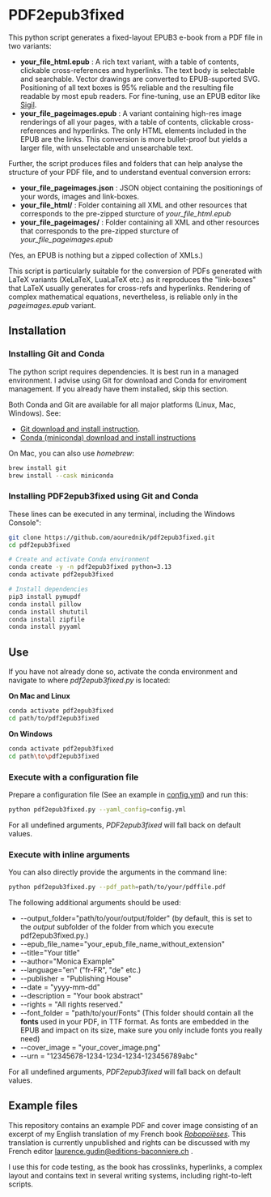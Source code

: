 # PDF2epub3fixed

This python script generates a fixed-layout EPUB3 e-book from a PDF file in two variants:

- __your_file_html.epub__ : A rich text variant, with a table of contents, clickable cross-references and hyperlinks. The text body is selectable and searchable. Vector drawings are converted to EPUB-suported SVG. Positioning of all text boxes is 95% reliable and the resulting file readable by most epub readers. For fine-tuning, use an EPUB editor like [Sigil](https://sigil-ebook.com/).
- __your_file_pageimages.epub__ : A variant containing high-res image renderings of all your pages, with a table of contents, clickable cross-references and hyperlinks. The only HTML elements included in the EPUB are the links. This conversion is more bullet-proof but yields a larger file, with unselectable and unsearchable text.

Further, the script produces files and folders that can help analyse the structure of your PDF file, and to understand eventual conversion errors:

- __your_file_pageimages.json__ : JSON object containing the positionings of your words, images and link-boxes.
- __your_file_html/__ : Folder containing all XML and other resources that corresponds to the pre-zipped sturcture of _your\_file\_html.epub_
- __your_file_pageimages/__ : Folder containing all XML and other resources that corresponds to the pre-zipped sturcture of _your\_file\_pageimages.epub_

(Yes, an EPUB is nothing but a zipped collection of XMLs.)

This script is particularly suitable for the conversion of PDFs generated with LaTeX variants (XeLaTeX, LuaLaTeX etc.) as it reproduces the "link-boxes" that LaTeX usually generates for cross-refs and hyperlinks. Rendering of complex mathematical equations, nevertheless, is reliable only in the _pageimages.epub_ variant.

## Installation

### Installing Git and Conda

The python script requires dependencies. It is best run in a managed environment. I advise using Git for download and Conda for enviroment management. If you already have them installed, skip this section.

Both Conda and Git are available for all major platforms (Linux, Mac, Windows). See:

- [Git download and install instruction](https://git-scm.com/downloads).
- [Conda (miniconda) download and install instructions](https://docs.anaconda.com/miniconda/install/)

On Mac, you can also use _homebrew_:

```bash
brew install git
brew install --cask miniconda
```

### Installing PDF2epub3fixed using Git and Conda

These lines can be executed in any terminal, including the Windows Console":

```bash
git clone https://github.com/aourednik/pdf2epub3fixed.git
cd pdf2epub3fixed

# Create and activate Conda environment
conda create -y -n pdf2epub3fixed python=3.13
conda activate pdf2epub3fixed

# Install dependencies
pip3 install pymupdf
conda install pillow
conda install shututil
conda install zipfile
conda install pyyaml
```

## Use

If you have not already done so, activate the conda environment and navigate to where _pdf2epub3fixed.py_ is located:

__On Mac and Linux__

```bash
conda activate pdf2epub3fixed
cd path/to/pdf2epub3fixed
```

__On Windows__

```bash
conda activate pdf2epub3fixed
cd path\to\pdf2epub3fixed
```

### Execute with a configuration file

Prepare a configuration file (See an example in [config.yml](config.yml)) and run this:

```bash
python pdf2epub3fixed.py --yaml_config=config.yml
```

For all undefined arguments, _PDF2epub3fixed_ will fall back on default values.

### Execute with inline arguments

You can also directly provide the arguments in the command line:

```bash
python pdf2epub3fixed.py --pdf_path=path/to/your/pdffile.pdf
```

The following additional arguments should be used:

- --output_folder="path/to/your/output/folder" (by default, this is set to the _output_ subfolder of the folder from which you execute pdf2epub3fixed.py.)
- --epub_file_name="your_epub_file_name_without_extension"
- --title="Your title"
- --author="Monica Example"
- --language="en" ("fr-FR", "de" etc.)
- --publisher = "Publishing House"
- --date = "yyyy-mm-dd"
- --description = "Your book abstract"
- --rights = "All rights reserved."
- --font_folder = "path/to/your/Fonts" (This folder should contain all the __fonts__ used in your PDF, in TTF format. As fonts are embedded in the EPUB and impact on its size, make sure you only include fonts you really need)
- --cover_image = "your_cover_image.png"
- --urn = "12345678-1234-1234-1234-123456789abc"

For all undefined arguments, _PDF2epub3fixed_ will fall back on default values.

## Example files

This repository contains an example PDF and cover image consisting of an excerpt of my English translation of my French book [_Robopoïèses_](https://www.editions-baconniere.ch/fr/catalogue/484). This translation is currently unpublished and rights can be discussed with my French editor laurence.gudin@editions-baconniere.ch .

I use this for code testing, as the book has crosslinks, hyperlinks, a complex layout and contains text in several writing systems, including right-to-left scripts.
